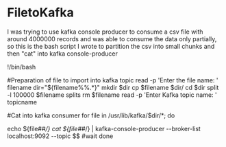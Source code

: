 # FiletoKafka
I was trying to use kafka console producer to consume a csv file with around 4000000 records and was able to consume the data only partially, so this is the bash script I wrote to partition the csv into small chunks and then "cat" into kafka console-producer


!/bin/bash

#Preparation of file to import into kafka topic
read -p 'Enter the file name: ' filename
dir="${filename%%.*}"
mkdir $dir
cp $filename $dir/
cd $dir
split -l 100000 $filename splits
rm $filename
read -p 'Enter Kafka topic name: ' topicname


#Cat into kafka consumer
for file in /usr/lib/kafka/$dir/*; do

echo ${file##*/}
cat ${file##*/} | kafka-console-producer --broker-list localhost:9092 --topic $$
#wait
done
